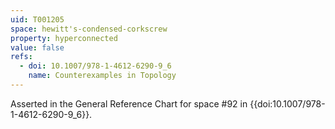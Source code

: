 ```yaml
---
uid: T001205
space: hewitt's-condensed-corkscrew
property: hyperconnected
value: false
refs:
  - doi: 10.1007/978-1-4612-6290-9_6
    name: Counterexamples in Topology
---
```

Asserted in the General Reference Chart for space #92 in
{{doi:10.1007/978-1-4612-6290-9_6}}.
